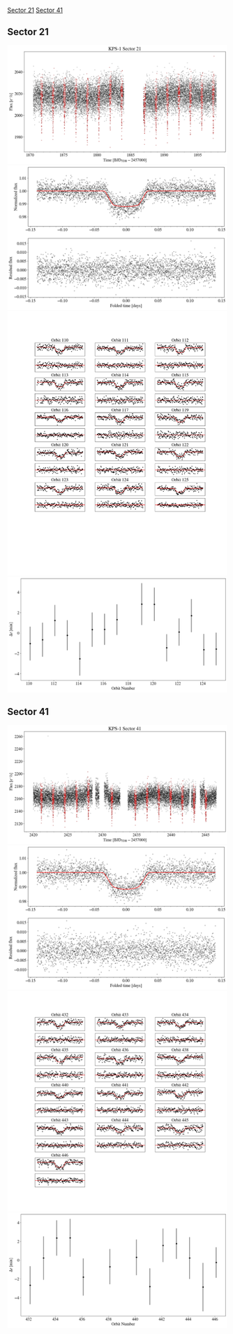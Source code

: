 [Sector 21](#sector21)
[Sector 41](#sector41)

<a name = "sector21"></a>
## Sector 21
![alt text](/tt/KPS-1_Sector_21/KPS-1_Sector_21_a_TimeSeries.png)
![alt text](/tt/KPS-1_Sector_21/KPS-1_Sector_21_b_FoldedLightCurve.png)
![alt text](/tt/KPS-1_Sector_21/KPS-1_Sector_21_b_IndividualTransitsWithFit.png)
![alt text](/tt/KPS-1_Sector_21/KPS-1_Sector_21_c_TimingResiduals.png)

<a name = "sector41"></a>
## Sector 41
![alt text](/tt/KPS-1_Sector_41/KPS-1_Sector_41_a_TimeSeries.png)
![alt text](/tt/KPS-1_Sector_41/KPS-1_Sector_41_b_FoldedLightCurve.png)
![alt text](/tt/KPS-1_Sector_41/KPS-1_Sector_41_b_IndividualTransitsWithFit.png)
![alt text](/tt/KPS-1_Sector_41/KPS-1_Sector_41_c_TimingResiduals.png)

